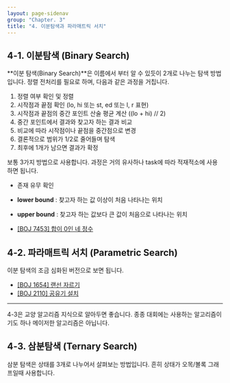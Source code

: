 ```yaml
---
layout: page-sidenav
group: "Chapter. 3"
title: "4. 이분탐색과 파라매트릭 서치"
---
```


## 4-1. 이분탐색 (Binary Search)

**이분 탐색(Binary Search)**은 이름에서 부터 알 수 있듯이 2개로 나누는 탐색 방법입니다.
정렬 전처리를 필요로 하며, 다음과 같은 과정을 거칩니다.

1. 정렬 여부 확인 및 정렬
2. 시작점과 끝점 확인 (lo, hi 또는 st, ed 또는 l, r 표현)
3. 시작점과 끝점의 중간 포인트 산술 평균 계산 ((lo + hi) // 2)
4. 중간 포인트에서 결과와 찾고자 하는 결과 비교
5. 비교에 따라 시작점이나 끝점을 중간점으로 변경
6. 결론적으로 범위가 1/2로 줄어들며 탐색
7. 최후에 1개가 남으면 결과가 확정

보통 3가지 방법으로 사용합니다. 과정은 거의 유사하나 task에 따라 적재적소에 사용하면 됩니다.

- 존재 유무 확인
- **lower bound** : 찾고자 하는 값 이상이 처음 나타나는 위치
- **upper bound** : 찾고자 하는 값보다 큰 값이 처음으로 나타나는 위치

- [[BOJ 7453] 합이 0인 네 정수](https://www.acmicpc.net/problem/7453)

## 4-2. 파라매트릭 서치 (Parametric Search)

이분 탐색의 조금 심화된 버전으로 보면 됩니다.

- [[BOJ 1654] 랜선 자르기](https://www.acmicpc.net/problem/1654)
- [[BOJ 2110] 공유기 설치](https://www.acmicpc.net/problem/2110)

---

4-3은 교양 알고리즘 지식으로 알아두면 좋습니다.
종종 대회에는 사용하는 알고리즘이기도 하나 메이저한 알고리즘은 아닙니다.

## 4-3. 삼분탐색 (Ternary Search)

삼분 탐색은 상태를 3개로 나누어서 살펴보는 방법입니다. 흔히 상태가 오목/볼록 그래프일때 사용합니다.
